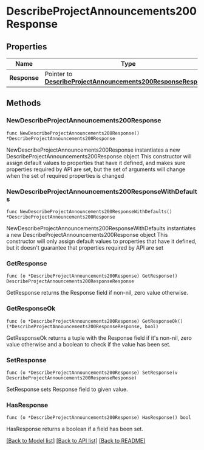 # DescribeProjectAnnouncements200Response

## Properties

Name | Type | Description | Notes
------------ | ------------- | ------------- | -------------
**Response** | Pointer to [**DescribeProjectAnnouncements200ResponseResponse**](DescribeProjectAnnouncements200ResponseResponse.md) |  | [optional] 

## Methods

### NewDescribeProjectAnnouncements200Response

`func NewDescribeProjectAnnouncements200Response() *DescribeProjectAnnouncements200Response`

NewDescribeProjectAnnouncements200Response instantiates a new DescribeProjectAnnouncements200Response object
This constructor will assign default values to properties that have it defined,
and makes sure properties required by API are set, but the set of arguments
will change when the set of required properties is changed

### NewDescribeProjectAnnouncements200ResponseWithDefaults

`func NewDescribeProjectAnnouncements200ResponseWithDefaults() *DescribeProjectAnnouncements200Response`

NewDescribeProjectAnnouncements200ResponseWithDefaults instantiates a new DescribeProjectAnnouncements200Response object
This constructor will only assign default values to properties that have it defined,
but it doesn't guarantee that properties required by API are set

### GetResponse

`func (o *DescribeProjectAnnouncements200Response) GetResponse() DescribeProjectAnnouncements200ResponseResponse`

GetResponse returns the Response field if non-nil, zero value otherwise.

### GetResponseOk

`func (o *DescribeProjectAnnouncements200Response) GetResponseOk() (*DescribeProjectAnnouncements200ResponseResponse, bool)`

GetResponseOk returns a tuple with the Response field if it's non-nil, zero value otherwise
and a boolean to check if the value has been set.

### SetResponse

`func (o *DescribeProjectAnnouncements200Response) SetResponse(v DescribeProjectAnnouncements200ResponseResponse)`

SetResponse sets Response field to given value.

### HasResponse

`func (o *DescribeProjectAnnouncements200Response) HasResponse() bool`

HasResponse returns a boolean if a field has been set.


[[Back to Model list]](../README.md#documentation-for-models) [[Back to API list]](../README.md#documentation-for-api-endpoints) [[Back to README]](../README.md)


